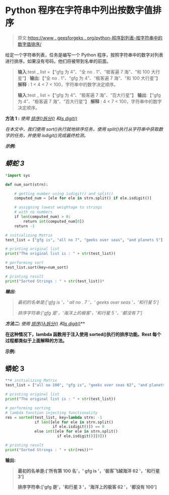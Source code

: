 # Python 程序在字符串中列出按数字值排序

> 原文:[https://www . geesforgeks . org/python-程序到列表-按字符串中的数字值排序/](https://www.geeksforgeeks.org/python-program-to-list-sort-by-number-value-in-string/)

给定一个字符串列表，任务是编写一个 Python 程序，按照字符串中的数字对列表进行排序。如果没有号码，他们将被带到名单的前面。

> **输入**:test _ list =【“gfg 为 4”、“全 no . 1”、“极客遍 7 海”、“和 100 大行星”】
> **输出**:【“全 no . 1”、“gfg 为 4”、“极客遍 7 海”、“和 100 大行星”】
> **解释** : 1 < 4 < 7 < 100，字符串中的数字决定顺序。
> 
> **输入**:test _ list =【“gfg 为 4”、“极客遍 7 海”、“百大行星”】
> **输出**:【“gfg 为 4”、“极客遍 7 海”、“百大行星”】
> **解释** : 4 < 7 < 100，字符串中的数字决定顺序。

**方法 1 :** *使用* [*排序()*](https://www.geeksforgeeks.org/sort-in-python/)*[*拆分()*](https://www.geeksforgeeks.org/python-string-split/) *和*[*is digit()*](https://www.geeksforgeeks.org/python-string-isdigit-application/)*

*在本文中，我们使用 sort()执行就地排序任务，使用 split()执行从字符串中获取数字的任务，并使用 isdigit()完成最终检测。*

***示例:***

## *蟒蛇 3*

```py
*import sys

def num_sort(strn):

    # getting number using isdigit() and split()
    computed_num = [ele for ele in strn.split() if ele.isdigit()]

    # assigning lowest weightage to strings 
    # with no numbers
    if len(computed_num) > 0:
        return int(computed_num[0])
    return -1

# initializing Matrix
test_list = ["gfg is", "all no 7", "geeks over seas", "and planets 5"]

# printing original list
print("The original list is : " + str(test_list))

# performing sort
test_list.sort(key=num_sort)

# printing result
print("Sorted Strings : " + str(test_list))*
```

***输出:***

> *最初的名单是:['gfg is '，' all no . 7 '，' geeks over seas '，'和行星 5']*
> 
> *排序字符串:['gfg 是'，'海洋上的极客'，'和行星 5 '，'都没有 7']*

***方法二:** *使用* [*排序()*](https://www.geeksforgeeks.org/sorted-function-python/)*[*λ*](https://www.geeksforgeeks.org/python-lambda/)*[*拆分()*](https://www.geeksforgeeks.org/python-string-split/) *和*[*is digit()*](https://www.geeksforgeeks.org/python-string-isdigit-application/)***

**在这种情况下，lambda 函数用于注入使用 sorted()执行的排序功能。Rest 每个过程都类似于上面解释的方法。**

****示例:****

## **蟒蛇 3**

```py
**# initializing Matrix
test_list = ["all no 100", "gfg is", "geeks over seas 62", "and planets 3"]

# printing original list
print("The original list is : " + str(test_list))

# performing sorting
# lambda function injecting functionality
res = sorted(test_list, key=lambda strn: -1 
             if len([ele for ele in strn.split() 
                     if ele.isdigit()]) == 0 
             else int([ele for ele in strn.split() 
                       if ele.isdigit()][0]))

# printing result
print("Sorted Strings : " + str(res))**
```

****输出:****

> **最初的名单是:['所有第 100 名'，' gfg is '，'极客飞越海洋 62 '，'和行星 3']**
> 
> **排序字符串:['gfg 是'，'和行星 3 '，'海洋上的极客 62 '，'都没有 100']**